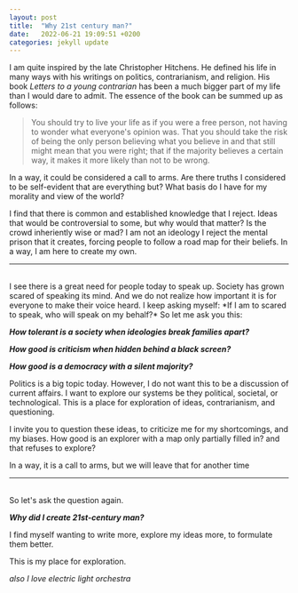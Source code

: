 ```yaml
---
layout: post
title:  "Why 21st century man?"
date:   2022-06-21 19:09:51 +0200
categories: jekyll update
---
```

I am quite inspired by the late Christopher Hitchens. He defined his life in many ways with his writings on politics, contrarianism, and religion. His book *Letters to a young contrarian* has been a much bigger part of my life than I would dare to admit. The essence of the book can be summed up as follows:

> You should try to live your life as if you were a free person, not having to wonder what everyone's opinion was. That you should take the risk of being the only person believing what you believe in and that still might mean that you were right; that if the majority believes a certain way, it makes it more likely than not to be wrong.

In a way, it could be considered a call to arms. Are there truths I considered to be self-evident that are everything but? What basis do I have for my morality and view of the world? 

I find that there is common and established knowledge that I reject. Ideas that would be controversial to some, but why would that matter? Is the crowd inheriently wise or mad? I am not an ideology I reject the mental prison that it creates, forcing people to follow a road map for their beliefs. In a way, I am here to create my own.<br>

---

<br>
I see there is a great need for people today to speak up. Society has grown scared of speaking its mind. And we do not realize how important it is for everyone to make their voice heard. I keep asking myself: *If I am to scared to speak, who will speak on my behalf?* So let me ask you this:

***How tolerant is a society when ideologies break families apart?***

***How good is criticism when hidden behind a black screen?***

***How good is a democracy with a silent majority?***

Politics is a big topic today. However, I do not want this to be a discussion of current affairs. I want to explore our systems be they political, societal, or technological. This is a place for exploration of ideas, contrarianism, and questioning. 

I invite you to question these ideas, to criticize me for my shortcomings, and my biases. How good is an explorer with a map only partially filled in? and that refuses to explore?

In a way, it is a call to arms, but we will leave that for another time<br>



---



<br>So let's ask the question again.

***Why did I create 21st-century man?***

I find myself wanting to write more, explore my ideas more, to formulate them better. 

This is my place for exploration.

*also I love electric light orchestra*
